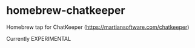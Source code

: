 # homebrew-chatkeeper
Homebrew tap for ChatKeeper (https://martiansoftware.com/chatkeeper)

Currently EXPERIMENTAL
